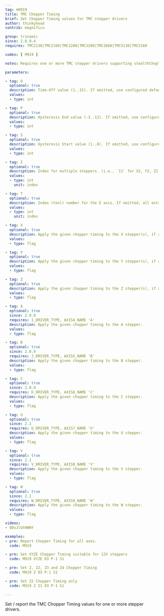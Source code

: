 ```yaml
---
tag: m0919
title: TMC Chopper Timing
brief: Set Chopper Timing values for TMC stepper drivers
author: thinkyhead
contrib: magnificu

group: trinamic
since: 2.0.9.4
requires: TMC2130|TMC2160|TMC2208|TMC2209|TMC2660|TMC5130|TMC5160

codes: [ M919 ]

notes: Requires one or more TMC stepper drivers supporting stealthChop™ mode.

parameters:

- tag: O
  optional: true
  description: Time-Off value (1..15). If omitted, use configured defaults for the axes.
  values:
  - type: int

- tag: P
  optional: true
  description: Hysteresis End value (-3..12). If omitted, use configured defaults for the axes.
  values:
  - type: int

- tag: S
  optional: true
  description: Hysteresis Start value (1..8). If omitted, use configured defaults for the axes.
  values:
  - type: int

- tag: I
  optional: true
  description: Index for multiple steppers. (i.e., `I1` for X2, Y2, Z2; `I2` for Z3; `I3` for Z4). If omitted, all steppers for the selected axes.
  values:
  - type: int
    unit: index

- tag: T
  optional: true
  description: Index (tool) number for the E axis. If omitted, all extruders.
  values:
  - type: int
    unit: index

- tag: X
  optional: true
  description: Apply the given chopper timing to the X stepper(s), if any.
  values:
  - type: flag

- tag: Y
  optional: true
  description: Apply the given chopper timing to the Y stepper(s), if any.
  values:
  - type: flag

- tag: Z
  optional: true
  description: Apply the given chopper timing to the Z stepper(s), if any.
  values:
  - type: flag

- tag: A
  optional: true
  since: 2.0.9
  requires: I_DRIVER_TYPE, AXIS4_NAME 'A'
  description: Apply the given chopper timing to the A stepper.
  values:
  - type: flag

- tag: B
  optional: true
  since: 2.0.9
  requires: J_DRIVER_TYPE, AXIS5_NAME 'B'
  description: Apply the given chopper timing to the B stepper.
  values:
  - type: flag

- tag: C
  optional: true
  since: 2.0.9
  requires: K_DRIVER_TYPE, AXIS6_NAME 'C'
  description: Apply the given chopper timing to the C stepper.
  values:
  - type: flag

- tag: U
  optional: true
  since: 2.1
  requires: U_DRIVER_TYPE, AXIS7_NAME 'U'
  description: Apply the given chopper timing to the U stepper.
  values:
  - type: flag

- tag: V
  optional: true
  since: 2.1
  requires: V_DRIVER_TYPE, AXIS8_NAME 'V'
  description: Apply the given chopper timing to the V stepper.
  values:
  - type: flag

- tag: W
  optional: true
  since: 2.1
  requires: W_DRIVER_TYPE, AXIS9_NAME 'W'
  description: Apply the given chopper timing to the W stepper.
  values:
  - type: flag

videos:
- Q0sJlGh9WNY

examples:
- pre: Report Chopper Timing for all axes.
  code: M919

- pre: Set XYZE Chopper Timing suitable for 12V steppers
  code: M919 XYZE O3 P-1 S1

- pre: Set Z, Z2, Z3 and Z4 Chopper Timing
  code: M919 Z O3 P-1 S1

- pre: Set Z2 Chopper Timing only
  code: M919 Z I1 O3 P-1 S1

---
```


Set / report the TMC Chopper Timing values for one or more stepper drivers.
